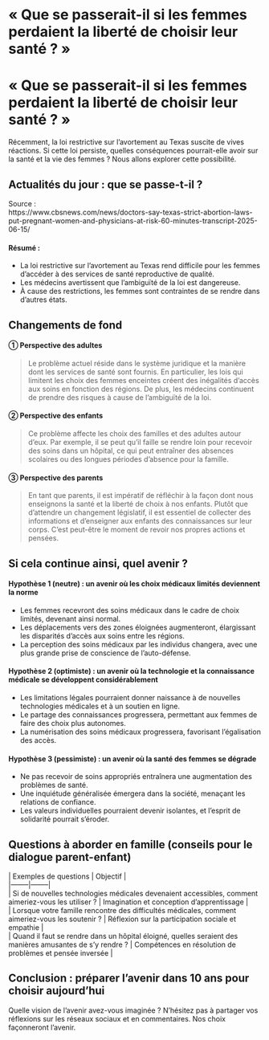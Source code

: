 # « Que se passerait-il si les femmes perdaient la liberté de choisir leur santé ? »

<h1>« Que se passerait-il si les femmes perdaient la liberté de choisir leur santé ? »</h1>
<p>Récemment, la loi restrictive sur l&#8217;avortement au Texas suscite de vives réactions. Si cette loi persiste, quelles conséquences pourrait-elle avoir sur la santé et la vie des femmes ? Nous allons explorer cette possibilité.</p>
<h2>Actualités du jour : que se passe-t-il ?</h2>
<p>Source :<br />
https://www.cbsnews.com/news/doctors-say-texas-strict-abortion-laws-put-pregnant-women-and-physicians-at-risk-60-minutes-transcript-2025-06-15/</p>
<h4>Résumé :</h4>
<ul>
<li>La loi restrictive sur l&#8217;avortement au Texas rend difficile pour les femmes d&#8217;accéder à des services de santé reproductive de qualité.</li>
<li>Les médecins avertissent que l&#8217;ambiguïté de la loi est dangereuse.</li>
<li>À cause des restrictions, les femmes sont contraintes de se rendre dans d&#8217;autres états.</li>
</ul>
<h2>Changements de fond</h2>
<h4>① Perspective des adultes</h4>
<blockquote>
<p>Le problème actuel réside dans le système juridique et la manière dont les services de santé sont fournis. En particulier, les lois qui limitent les choix des femmes enceintes créent des inégalités d&#8217;accès aux soins en fonction des régions. De plus, les médecins continuent de prendre des risques à cause de l&#8217;ambiguïté de la loi.</p>
</blockquote>
<h4>② Perspective des enfants</h4>
<blockquote>
<p>Ce problème affecte les choix des familles et des adultes autour d&#8217;eux. Par exemple, il se peut qu&#8217;il faille se rendre loin pour recevoir des soins dans un hôpital, ce qui peut entraîner des absences scolaires ou des longues périodes d&#8217;absence pour la famille.</p>
</blockquote>
<h4>③ Perspective des parents</h4>
<blockquote>
<p>En tant que parents, il est impératif de réfléchir à la façon dont nous enseignons la santé et la liberté de choix à nos enfants. Plutôt que d&#8217;attendre un changement législatif, il est essentiel de collecter des informations et d&#8217;enseigner aux enfants des connaissances sur leur corps. C&#8217;est peut-être le moment de revoir nos propres actions et pensées.</p>
</blockquote>
<h2>Si cela continue ainsi, quel avenir ?</h2>
<h4>Hypothèse 1 (neutre) : un avenir où les choix médicaux limités deviennent la norme</h4>
<ul>
<li>Les femmes recevront des soins médicaux dans le cadre de choix limités, devenant ainsi normal.</li>
<li>Les déplacements vers des zones éloignées augmenteront, élargissant les disparités d&#8217;accès aux soins entre les régions.</li>
<li>La perception des soins médicaux par les individus changera, avec une plus grande prise de conscience de l&#8217;auto-défense.</li>
</ul>
<h4>Hypothèse 2 (optimiste) : un avenir où la technologie et la connaissance médicale se développent considérablement</h4>
<ul>
<li>Les limitations légales pourraient donner naissance à de nouvelles technologies médicales et à un soutien en ligne.</li>
<li>Le partage des connaissances progressera, permettant aux femmes de faire des choix plus autonomes.</li>
<li>La numérisation des soins médicaux progressera, favorisant l&#8217;égalisation des accès.</li>
</ul>
<h4>Hypothèse 3 (pessimiste) : un avenir où la santé des femmes se dégrade</h4>
<ul>
<li>Ne pas recevoir de soins appropriés entraînera une augmentation des problèmes de santé.</li>
<li>Une inquiétude généralisée émergera dans la société, menaçant les relations de confiance.</li>
<li>Les valeurs individuelles pourraient devenir isolantes, et l&#8217;esprit de solidarité pourrait s&#8217;éroder.</li>
</ul>
<h2>Questions à aborder en famille (conseils pour le dialogue parent-enfant)</h2>
<p>| Exemples de questions | Objectif |<br />
|&#8212;&#8212;&#8211;|&#8212;&#8212;&#8211;|<br />
| Si de nouvelles technologies médicales devenaient accessibles, comment aimeriez-vous les utiliser ? | Imagination et conception d&#8217;apprentissage |<br />
| Lorsque votre famille rencontre des difficultés médicales, comment aimeriez-vous les soutenir ? | Réflexion sur la participation sociale et empathie |<br />
| Quand il faut se rendre dans un hôpital éloigné, quelles seraient des manières amusantes de s&#8217;y rendre ? | Compétences en résolution de problèmes et pensée inversée |</p>
<h2>Conclusion : préparer l&#8217;avenir dans 10 ans pour choisir aujourd&#8217;hui</h2>
<p>Quelle vision de l&#8217;avenir avez-vous imaginée ? N&#8217;hésitez pas à partager vos réflexions sur les réseaux sociaux et en commentaires. Nos choix façonneront l&#8217;avenir.</p>

